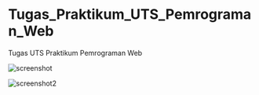 # Tugas_Praktikum_UTS_Pemrograman_Web
Tugas UTS Praktikum Pemrograman Web

![screenshot](https://user-images.githubusercontent.com/81458524/117085143-30698c80-ad73-11eb-8f22-c9b0b5ff8c15.jpg)

![screenshot2](https://user-images.githubusercontent.com/81458524/117085150-352e4080-ad73-11eb-85a6-dec9f5baba28.jpg)
